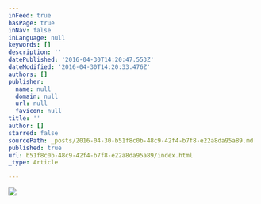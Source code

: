 ```yaml
---
inFeed: true
hasPage: true
inNav: false
inLanguage: null
keywords: []
description: ''
datePublished: '2016-04-30T14:20:47.553Z'
dateModified: '2016-04-30T14:20:33.476Z'
authors: []
publisher:
  name: null
  domain: null
  url: null
  favicon: null
title: ''
author: []
starred: false
sourcePath: _posts/2016-04-30-b51f8c0b-48c9-42f4-b7f8-e22a8da95a89.md
published: true
url: b51f8c0b-48c9-42f4-b7f8-e22a8da95a89/index.html
_type: Article

---
```

![](https://the-grid-user-content.s3-us-west-2.amazonaws.com/2ef6d330-9987-4511-b620-0f027176b25a.jpg)